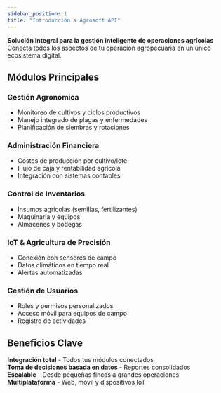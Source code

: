 ```yaml
---
sidebar_position: 1
title: "Introducción a Agrosoft API"
---
```



**Solución integral para la gestión inteligente de operaciones agrícolas**  
Conecta todos los aspectos de tu operación agropecuaria en un único ecosistema digital.

## Módulos Principales

### Gestión Agronómica
- Monitoreo de cultivos y ciclos productivos  
- Manejo integrado de plagas y enfermedades  
- Planificación de siembras y rotaciones  

### Administración Financiera
- Costos de producción por cultivo/lote  
- Flujo de caja y rentabilidad agrícola  
- Integración con sistemas contables  

### Control de Inventarios
- Insumos agrícolas (semillas, fertilizantes)  
- Maquinaria y equipos  
- Almacenes y bodegas  

### IoT & Agricultura de Precisión
- Conexión con sensores de campo  
- Datos climáticos en tiempo real  
- Alertas automatizadas  

### Gestión de Usuarios
- Roles y permisos personalizados  
- Acceso móvil para equipos de campo  
- Registro de actividades  

## Beneficios Clave

**Integración total** - Todos tus módulos conectados  
**Toma de decisiones basada en datos** - Reportes consolidados  
**Escalable** - Desde pequeñas fincas a grandes operaciones  
**Multiplataforma** - Web, móvil y dispositivos IoT  
